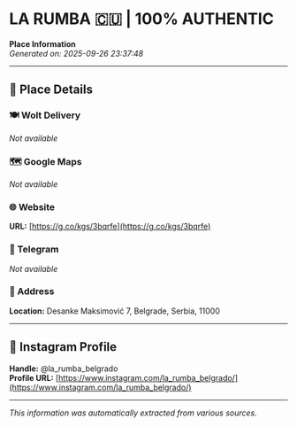 # LA RUMBA 🇨🇺 | 100% AUTHENTIC

**Place Information**  
*Generated on: 2025-09-26 23:37:48*

---

## 📍 Place Details

### 🍽️ Wolt Delivery
*Not available*

### 🗺️ Google Maps
*Not available*

### 🌐 Website
**URL:** [https://g.co/kgs/3bqrfe](https://g.co/kgs/3bqrfe)

### 📱 Telegram
*Not available*

### 📍 Address
**Location:** Desanke Maksimović 7, Belgrade, Serbia, 11000

---

## 🔗 Instagram Profile

**Handle:** @la_rumba_belgrado  
**Profile URL:** [https://www.instagram.com/la_rumba_belgrado/](https://www.instagram.com/la_rumba_belgrado/)

---

*This information was automatically extracted from various sources.*
